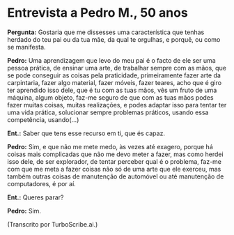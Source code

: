 # Entrevista a Pedro M., 50 anos

**Pergunta:** Gostaria que me dissesses uma característica que tenhas herdado do teu pai ou da tua mãe, da qual te orgulhas, e porquê, ou como se manifesta.

**Pedro:** Uma aprendizagem que levo do meu pai é o facto de ele ser uma pessoa prática, de ensinar uma arte, de trabalhar sempre com as mãos, que se pode conseguir as coisas pela praticidade, primeiramente fazer arte da carpintaria, fazer algo material, fazer móveis, fazer teares, acho que é giro ter aprendido isso dele, que é tu com as tuas mãos, vês um fruto de uma máquina, algum objeto, faz-me seguro de que com as tuas mãos podes fazer muitas coisas, muitas realizações, e podes adaptar isso para tentar ter uma vida prática, solucionar sempre problemas práticos, usando essa competência, usando(…) 

**Ent.:** Saber que tens esse recurso em ti, que és capaz. 

**Pedro:** Sim, e que não me mete medo, às vezes até exagero, porque há coisas mais complicadas que não me devo meter a fazer, mas como herdei isso dele, de ser explorador, de tentar perceber qual é o problema, faz-me com que me meta a fazer coisas não só de uma arte que ele exerceu, mas também outras coisas de manutenção de automóvel ou até manutenção de computadores, é por aí. 

**Ent.:** Queres parar? 

**Pedro:** Sim.

(Transcrito por TurboScribe.ai.)